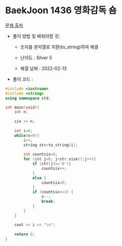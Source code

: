 # BaekJoon 1436 영화감독 숌

[문제 출처](https://www.acmicpc.net/problem/1436)  

+ 풀이 방법 및 배워야할 것: 

  + 숫자를 문자열로 치환(to_string)하여 해결  

  + 난이도 : Silver 5
 
  + 해결 날짜 : 2022-02-13

* 풀이 코드 :
```cpp
#include <iostream>
#include <string>
using namespace std;

int main(void){
    int n;
	
	cin >> n;
	
	int i=0; 
	while(n>0){
		i++;
		string str=to_string(i);
		
		int countsix=0;
		for (int j=0; j<str.size();j++){
			if (str[j]=='6'){
				countsix++;
			}
			else {
				countsix=0;
			}
			if (countsix>=3) {
				n--;
				break;
			}
		}
	}
	
	cout << i << "\n";
	
	return 0;
}
